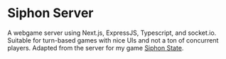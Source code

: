 # Siphon Server

A webgame server using Next.js, ExpressJS, Typescript, and socket.io. 
Suitable for turn-based games with nice UIs and not a ton of concurrent 
players. Adapted from the server for my game
[Siphon State](https://github.com/damiensnyder/siphon-state).